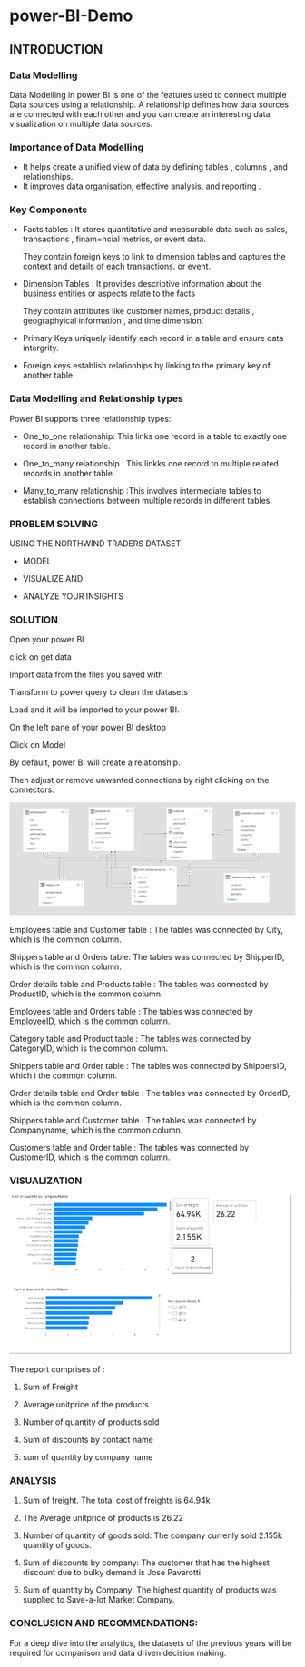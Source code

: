 # power-BI-Demo

## INTRODUCTION

### Data Modelling 
Data Modelling in power BI is one of the features used to connect multiple Data sources
using a relationship.
A relationship defines how data sources are connected with each other and you can create
an interesting data visualization on multiple data sources.

### Importance of Data Modelling

- It helps create a unified view of data by defining tables , columns , and relationships.
- It improves data organisation, effective analysis, and reporting .

### Key Components

- Facts tables : It stores quantitative and measurable data such as sales, transactions , finam=ncial metrics,
  or event data.

  They contain foreign keys to link to dimension tables and captures the context and details of each transactions.
  or event.

- Dimension Tables : It provides descriptive information about the business entities or aspects relate to the facts

  They contain attributes like customer names, product details , geographyical information , and time dimension.

- Primary Keys uniquely identify each record in a table and ensure data intergrity.

- Foreign keys establish relationhips by linking to the primary key of another table.


### Data Modelling and Relationship types

Power BI supports three relationship types:

- One_to_one relationship: This links one record in a table to exactly one record in another table.

- One_to_many relationship : This linkks one record to multiple related records in another table.

- Many_to_many relationship :This involves intermediate tables to establish connections between multiple records in
different tables.


### PROBLEM SOLVING

USING THE NORTHWIND TRADERS DATASET

- MODEL

- VISUALIZE AND

- ANALYZE YOUR INSIGHTS


### SOLUTION

Open your power BI

click on get data 

Import data from the files you saved with

Transform to power query to clean the datasets

Load and it will be imported to your power BI.

On the left pane of your power BI desktop

Click on Model

By default, power BI will create a relationship.

Then adjust or remove unwanted connections by right clicking on the connectors.



![modelling.png](https://github.com/Ifunanya993/power-BI-Demo/blob/9cb328e444a825e25bfbf733fc9054ba0299aa79/modelling.png)


 
Employees table and Customer table : The tables was connected by City, which is the common column.

Shippers table and Orders table: The tables was connected by ShipperID, which is the common column.

Order details  table and Products table : The tables was connected by ProductID, which is the common column.

Employees table and Orders table : The tables was connected by EmployeeID, which is the common column.

Category table and Product table : The tables was connected by CategoryID, which is the common column.

Shippers table and Order table : The tables was connected by ShippersID, which i the common column.

Order details table and Order table : The tables was connected by OrderID, which is the common column.

Shippers table and Customer table : The tables was connected by Companyname, which is the common column.

Customers table and Order table : The tables was connected by CustomerID, which is the common column.


### VISUALIZATION


![](https://github.com/Ifunanya993/power-BI-Demo/blob/79af55129590a37928dc09c907506ad578510458/visuals.png)

The report comprises of :

1. Sum of Freight

2. Average unitprice of the products

3. Number of quantity of products sold

4. Sum of discounts by contact name

5. sum of quantity by company name


### ANALYSIS

1. Sum of freight.
The total cost of freights is 64.94k

2. The Average unitprice of products is 26.22

3. Number of quantity of goods sold:
The company currenly sold 2.155k quantity of goods.

4. Sum of discounts by company:
The customer that has the highest discount due to bulky demand is Jose Pavarotti

5. Sum of quantity by Company:
The highest quantity of products was supplied to Save-a-lot Market Company.


### CONCLUSION AND RECOMMENDATIONS:

For a deep dive into the analytics, the datasets of the previous years will be required for 
comparison and data driven decision making.






   
   























  

